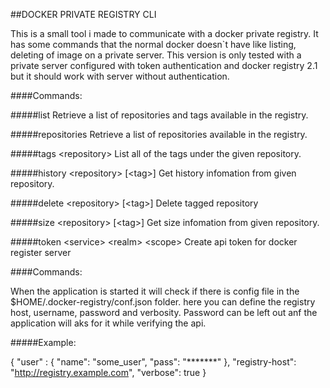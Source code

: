 ##DOCKER PRIVATE REGISTRY CLI

This is a small tool i made to communicate with a docker private registry. It has some commands that the normal docker
doesn`t have like listing, deleting of image on a private server. This version is only tested with a private server 
configured with token authentication and docker registry 2.1 but it should work with server without authentication.

####Commands:

#####list
    Retrieve a list of repositories and tags available in the registry.

#####repositories
    Retrieve a list of repositories available in the registry.

#####tags \<repository\>
    List all of the tags under the given repository.

#####history \<repository\> [\<tag\>]
    Get history infomation from given repository.

#####delete \<repository\> [\<tag\>]
    Delete tagged repository

#####size \<repository\> [\<tag\>]
    Get size infomation from given repository.

#####token \<service\> \<realm\> \<scope\>
    Create api token for docker register server

####Commands:

When the application is started it will check if there is config file in the $HOME/.docker-registry/conf.json folder. 
here you can define the registry host, username, password and verbosity. Password can be left out anf the application 
will aks for it while verifying the api.

#####Example:

{
	"user" : {
		"name": "some_user",
		"pass": "*******"
	},
	"registry-host":  "http://registry.example.com",
	"verbose": true
}
